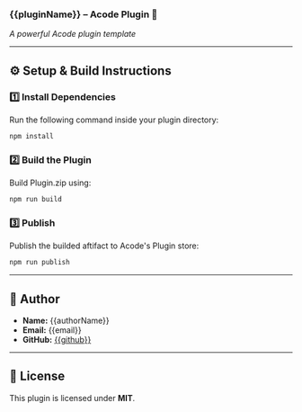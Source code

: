 ### **{{pluginName}}** – Acode Plugin 🚀  
*A powerful Acode plugin template*  

---

## **⚙️ Setup & Build Instructions**  

### **1️⃣ Install Dependencies**  
Run the following command inside your plugin directory:  
```sh
npm install
```

### **2️⃣ Build the Plugin**  
Build Plugin.zip using:  
```sh
npm run build
```

### **3️⃣ Publish**  
Publish the builded aftifact to Acode's Plugin store:  
```sh
npm run publish
```
---

## **👤 Author**  
- **Name:** {{authorName}}  
- **Email:** {{email}}  
- **GitHub:** [{{github}}](https://github.com/{{github}})  

---

## **📜 License**  
This plugin is licensed under **MIT**.


